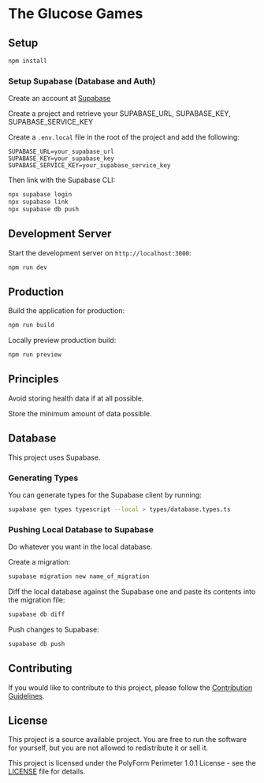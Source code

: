 # The Glucose Games

## Setup

```bash
npm install
```

### Setup Supabase (Database and Auth)

Create an account at [Supabase](https://supabase.com/)

Create a project and retrieve your SUPABASE_URL, SUPABASE_KEY, SUPABASE_SERVICE_KEY

Create a `.env.local` file in the root of the project and add the following:

```.dotenv
SUPABASE_URL=your_supabase_url
SUPABASE_KEY=your_supabase_key
SUPABASE_SERVICE_KEY=your_supabase_service_key
```

Then link with the Supabase CLI:

```bash
npx supabase login
npx supabase link
npx supabase db push
```

## Development Server

Start the development server on `http://localhost:3000`:

```bash
npm run dev
```

## Production

Build the application for production:

```bash
npm run build
```

Locally preview production build:

```bash
npm run preview
```

## Principles

Avoid storing health data if at all possible.

Store the minimum amount of data possible.

## Database

This project uses Supabase.

### Generating Types

You can generate types for the Supabase client by running:

```bash
supabase gen types typescript --local > types/database.types.ts
```

### Pushing Local Database to Supabase

Do whatever you want in the local database.

Create a migration:

```bash
supabase migration new name_of_migration
```

Diff the local database against the Supabase one and paste its contents into the migration file:

```bash
supabase db diff
```

Push changes to Supabase:

```bash
supabase db push
```

## Contributing

If you would like to contribute to this project, please follow the [Contribution Guidelines](CONTRIBUTING.md).

## License

This project is a source available project.
You are free to run the software for yourself, but you are not allowed to redistribute it or sell it.

This project is licensed under the PolyForm Perimeter 1.0.1 License - see the [LICENSE](LICENSE) file for details.
